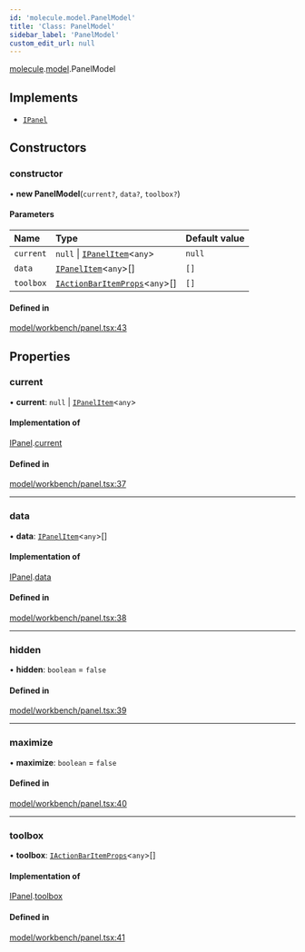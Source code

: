 ```yaml
---
id: 'molecule.model.PanelModel'
title: 'Class: PanelModel'
sidebar_label: 'PanelModel'
custom_edit_url: null
---
```


[molecule](../namespaces/molecule).[model](../namespaces/molecule.model).PanelModel

## Implements

-   [`IPanel`](../interfaces/molecule.model.IPanel)

## Constructors

### constructor

• **new PanelModel**(`current?`, `data?`, `toolbox?`)

#### Parameters

| Name      | Type                                                                                    | Default value |
| :-------- | :-------------------------------------------------------------------------------------- | :------------ |
| `current` | `null` \| [`IPanelItem`](../interfaces/molecule.model.IPanelItem)<`any`\>               | `null`        |
| `data`    | [`IPanelItem`](../interfaces/molecule.model.IPanelItem)<`any`\>[]                       | `[]`          |
| `toolbox` | [`IActionBarItemProps`](../interfaces/molecule.component.IActionBarItemProps)<`any`\>[] | `[]`          |

#### Defined in

[model/workbench/panel.tsx:43](https://github.com/DTStack/molecule/blob/927b7d39/src/model/workbench/panel.tsx#L43)

## Properties

### current

• **current**: `null` \| [`IPanelItem`](../interfaces/molecule.model.IPanelItem)<`any`\>

#### Implementation of

[IPanel](../interfaces/molecule.model.IPanel).[current](../interfaces/molecule.model.IPanel#current)

#### Defined in

[model/workbench/panel.tsx:37](https://github.com/DTStack/molecule/blob/927b7d39/src/model/workbench/panel.tsx#L37)

---

### data

• **data**: [`IPanelItem`](../interfaces/molecule.model.IPanelItem)<`any`\>[]

#### Implementation of

[IPanel](../interfaces/molecule.model.IPanel).[data](../interfaces/molecule.model.IPanel#data)

#### Defined in

[model/workbench/panel.tsx:38](https://github.com/DTStack/molecule/blob/927b7d39/src/model/workbench/panel.tsx#L38)

---

### hidden

• **hidden**: `boolean` = `false`

#### Defined in

[model/workbench/panel.tsx:39](https://github.com/DTStack/molecule/blob/927b7d39/src/model/workbench/panel.tsx#L39)

---

### maximize

• **maximize**: `boolean` = `false`

#### Defined in

[model/workbench/panel.tsx:40](https://github.com/DTStack/molecule/blob/927b7d39/src/model/workbench/panel.tsx#L40)

---

### toolbox

• **toolbox**: [`IActionBarItemProps`](../interfaces/molecule.component.IActionBarItemProps)<`any`\>[]

#### Implementation of

[IPanel](../interfaces/molecule.model.IPanel).[toolbox](../interfaces/molecule.model.IPanel#toolbox)

#### Defined in

[model/workbench/panel.tsx:41](https://github.com/DTStack/molecule/blob/927b7d39/src/model/workbench/panel.tsx#L41)
